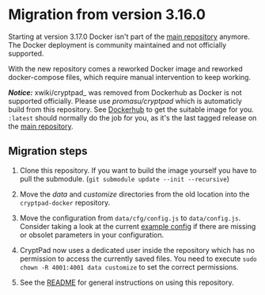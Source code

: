 # Migration from version 3.16.0
Starting at version 3.17.0 Docker isn't part of the [main repository](https://github.com/xwiki-labs/cryptpad) anymore.
The Docker deployment is community maintained and not officially supported.

With the new repository comes a reworked Docker image and reworked docker-compose files, which require manual
intervention to keep working.

_**Notice:**_ xwiki/cryptpad_ was removed from Dockerhub as Docker is not supported officially.
Please use _promasu/cryptpad_ which is automaticly build from this repository.
See [Dockerhub](https://hub.docker.com/r/promasu/cryptpad) to get the suitable image for you. `:latest` should normally
do the job for you, as it's the last tagged release on the [main repository](https://github.com/xwiki-labs/cryptpad).

## Migration steps
1. Clone this repository. If you want to build the image yourself you have to pull the submodule.
(`git submodule update --init --recursive`)

2. Move the _data_ and _customize_ directories from the old location into the `cryptpad-docker` repository.

3. Move the configuration from `data/cfg/config.js` to `data/config.js`. Consider taking a look at the current
[example config](https://github.com/xwiki-labs/cryptpad/blob/master/config/config.example.js) if there are missing or
obsolet parameters in your configuration.

4. CryptPad now uses a dedicated user inside the repository which has no permission to access the currently saved files.
You need to execute `sudo chown -R 4001:4001 data customize` to set the correct permissions.

5. See the [README](README.md) for general instructions on using this repository.